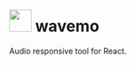 # <img src="https://github.com/xhyabunny/wavemo/assets/106491722/7b6a1d0d-54a9-41ab-b92f-08ff530e7d7b" width="40" /> wavemo 

Audio responsive tool for React.
